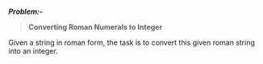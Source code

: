***Problem:-***

> **Converting Roman Numerals to Integer**

Given a string in roman form, the task is to convert this given roman string into an integer.
